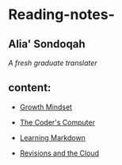 # Reading-notes-


## Alia' Sondoqah
*A  fresh graduate translater*


## content:

- [Growth Mindset](lab02.md)

- [The Coder's Computer](read1.md)

- [Learning Markdown](read2a.md)

- [Revisions and the Cloud](read2b.md)

